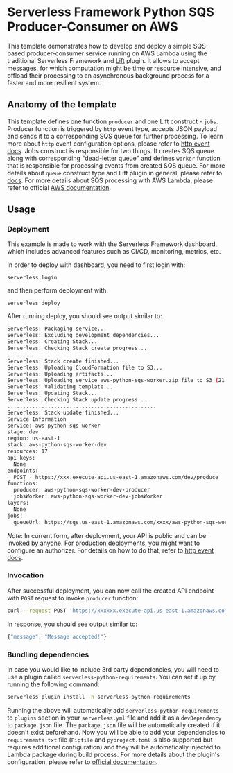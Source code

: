 <!--
title: 'Serverless Framework Python SQS Producer-Consumer on AWS'
description: 'This template demonstrates how to develop and deploy a simple SQS-based producer-consumer service running on AWS Lambda using the traditional Serverless Framework.'
layout: Doc
framework: v2
platform: AWS
language: Python
authorLink: 'https://github.com/serverless'
authorName: 'Serverless, inc.'
authorAvatar: 'https://avatars1.githubusercontent.com/u/13742415?s=200&v=4'
-->

# Serverless Framework Python SQS Producer-Consumer on AWS

This template demonstrates how to develop and deploy a simple SQS-based producer-consumer service running on AWS Lambda using the traditional Serverless Framework and [Lift](https://github.com/getlift/lift) plugin. It allows to accept messages, for which computation might be time or resource intensive, and offload their processing to an asynchronous background process for a faster and more resilient system.

## Anatomy of the template

This template defines one function `producer` and one Lift construct - `jobs`. Producer function is triggered by `http` event type, accepts JSON payload and sends it to a corresponding SQS queue for further processing. To learn more about `http` event configuration options, please refer to [http event docs](https://www.serverless.com/framework/docs/providers/aws/events/apigateway/). Jobs construct is responsible for two things. It creates SQS queue along with corresponding "dead-letter queue" and defines `worker` function that is responsible for processing events from created SQS queue. For more details about `queue` construct type and Lift plugin in general, please refer to [docs](https://github.com/getlift/lift/blob/master/docs/queue.md). For more details about SQS processing with AWS Lambda, please refer to official [AWS documentation](https://docs.aws.amazon.com/lambda/latest/dg/with-sqs.html). 

## Usage

### Deployment

This example is made to work with the Serverless Framework dashboard, which includes advanced features such as CI/CD, monitoring, metrics, etc.

In order to deploy with dashboard, you need to first login with:

```
serverless login
```

and then perform deployment with:

```
serverless deploy
```

After running deploy, you should see output similar to:

```bash
Serverless: Packaging service...
Serverless: Excluding development dependencies...
Serverless: Creating Stack...
Serverless: Checking Stack create progress...
........
Serverless: Stack create finished...
Serverless: Uploading CloudFormation file to S3...
Serverless: Uploading artifacts...
Serverless: Uploading service aws-python-sqs-worker.zip file to S3 (21.44 MB)...
Serverless: Validating template...
Serverless: Updating Stack...
Serverless: Checking Stack update progress...
................................................
Serverless: Stack update finished...
Service Information
service: aws-python-sqs-worker
stage: dev
region: us-east-1
stack: aws-python-sqs-worker-dev
resources: 17
api keys:
  None
endpoints:
  POST - https://xxx.execute-api.us-east-1.amazonaws.com/dev/produce
functions:
  producer: aws-python-sqs-worker-dev-producer
  jobsWorker: aws-python-sqs-worker-dev-jobsWorker
layers:
  None
jobs:
  queueUrl: https://sqs.us-east-1.amazonaws.com/xxxx/aws-python-sqs-worker-dev-jobs
```

_Note_: In current form, after deployment, your API is public and can be invoked by anyone. For production deployments, you might want to configure an authorizer. For details on how to do that, refer to [http event docs](https://www.serverless.com/framework/docs/providers/aws/events/apigateway/).

### Invocation

After successful deployment, you can now call the created API endpoint with `POST` request to invoke `producer` function:

```bash
curl --request POST 'https://xxxxxx.execute-api.us-east-1.amazonaws.com/dev/produce' --header 'Content-Type: application/json' --data-raw '{"name": "John"}'
```

In response, you should see output similar to:

```bash
{"message": "Message accepted!"}
```

### Bundling dependencies

In case you would like to include 3rd party dependencies, you will need to use a plugin called `serverless-python-requirements`. You can set it up by running the following command:

```bash
serverless plugin install -n serverless-python-requirements
```

Running the above will automatically add `serverless-python-requirements` to `plugins` section in your `serverless.yml` file and add it as a `devDependency` to `package.json` file. The `package.json` file will be automatically created if it doesn't exist beforehand. Now you will be able to add your dependencies to `requirements.txt` file (`Pipfile` and `pyproject.toml` is also supported but requires additional configuration) and they will be automatically injected to Lambda package during build process. For more details about the plugin's configuration, please refer to [official documentation](https://github.com/UnitedIncome/serverless-python-requirements).
